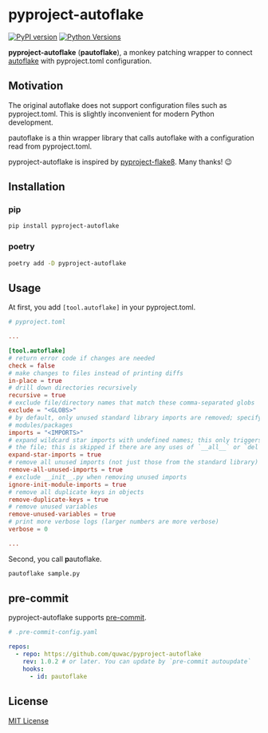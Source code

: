 # pyproject-autoflake

[![PyPI version](https://badge.fury.io/py/pyproject-autoflake.svg)](https://badge.fury.io/py/pyproject-autoflake) [![Python Versions](https://img.shields.io/pypi/pyversions/pyproject-autoflake.svg)](https://pypi.org/project/pyproject-autoflake/)

**pyproject-autoflake** (**pautoflake**), a monkey patching wrapper to connect [autoflake](https://github.com/myint/autoflake) with pyproject.toml configuration.

## Motivation

The original autoflake does not support configuration files such as pyproject.toml.
This is slightly inconvenient for modern Python development.

pautoflake is a thin wrapper library that calls autoflake with a configuration read from pyproject.toml.

pyproject-autoflake is inspired by [pyproject-flake8](https://github.com/csachs/pyproject-flake8). Many thanks! 😉

## Installation

### pip

```sh
pip install pyproject-autoflake
```

### poetry

```sh
poetry add -D pyproject-autoflake
```

## Usage

At first, you add `[tool.autoflake]` in your pyproject.toml.

```toml
# pyproject.toml

...

[tool.autoflake]
# return error code if changes are needed
check = false
# make changes to files instead of printing diffs
in-place = true
# drill down directories recursively
recursive = true
# exclude file/directory names that match these comma-separated globs
exclude = "<GLOBS>"
# by default, only unused standard library imports are removed; specify a comma-separated list of additional
# modules/packages
imports = "<IMPORTS>"
# expand wildcard star imports with undefined names; this only triggers if there is only one star import in
# the file; this is skipped if there are any uses of `__all__` or `del` in the file
expand-star-imports = true
# remove all unused imports (not just those from the standard library)
remove-all-unused-imports = true
# exclude __init__.py when removing unused imports
ignore-init-module-imports = true
# remove all duplicate keys in objects
remove-duplicate-keys = true
# remove unused variables
remove-unused-variables = true
# print more verbose logs (larger numbers are more verbose)
verbose = 0

...

```

Second, you call **p**autoflake.

```bash
pautoflake sample.py
```

## pre-commit

pyproject-autoflake supports [pre-commit](https://pre-commit.com/).

```yaml
# .pre-commit-config.yaml

repos:
  - repo: https://github.com/quwac/pyproject-autoflake
    rev: 1.0.2 # or later. You can update by `pre-commit autoupdate`
    hooks:
      - id: pautoflake
```

## License

[MIT License](./LICENSE)

